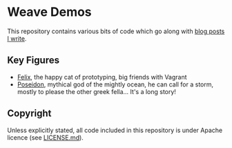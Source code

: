 # Weave Demos

This repository contains various bits of code which go along with [blog posts I write][blog].

[blog]: http://weaveblog.com/author/errordeveloper/

## Key Figures 
 
  - [Felix](felix/README.md), the happy cat of prototyping, big friends with Vagrant
  - [Poseidon](poseidon/README.md), mythical god of the mightly ocean, he can call for a storm, mostly to please the other greek fella... It's a long story!

## Copyright

Unless explicitly stated, all code included in this repository is under Apache licence (see [LICENSE.md](LICENSE.md)).
